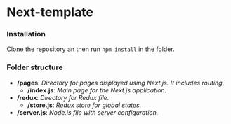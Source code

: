 # Next-template

### Installation

Clone the repository an then run ```npm install``` in the folder.

### Folder structure

+ **/pages**: *Directory for pages displayed using Next.js. It includes routing.*
    * **/index.js**: *Main page for the Next.js application.*
+ **/redux**: *Directory for Redux file.*
    * **/store.js**: *Redux store for global states.*
+ **/server.js**: *Node.js file with server configuration.*